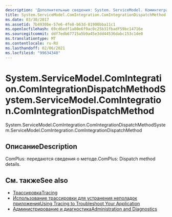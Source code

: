 ```yaml
---
description: 'Дополнительные сведения: System. ServiceModel. Коминтегратион. Коминтегратиондиспатчмесод'
title: System.ServiceModel.ComIntegration.ComIntegrationDispatchMethod
ms.date: 03/30/2017
ms.assetid: 7b4930be-57e6-4fe8-b63d-81900bba11c1
ms.openlocfilehash: 69cd6edf1a80e6f9ac0c25b31fbadf59bc14716e
ms.sourcegitcommit: ddf7edb67715a5b9a45e3dd44536dabc153c1de0
ms.translationtype: MT
ms.contentlocale: ru-RU
ms.lasthandoff: 02/06/2021
ms.locfileid: "99634340"
---
```

# <a name="systemservicemodelcomintegrationcomintegrationdispatchmethod"></a><span data-ttu-id="83e51-103">System.ServiceModel.ComIntegration.ComIntegrationDispatchMethod</span><span class="sxs-lookup"><span data-stu-id="83e51-103">System.ServiceModel.ComIntegration.ComIntegrationDispatchMethod</span></span>

<span data-ttu-id="83e51-104">System.ServiceModel.ComIntegration.ComIntegrationDispatchMethod</span><span class="sxs-lookup"><span data-stu-id="83e51-104">System.ServiceModel.ComIntegration.ComIntegrationDispatchMethod</span></span>  
  
## <a name="description"></a><span data-ttu-id="83e51-105">Описание</span><span class="sxs-lookup"><span data-stu-id="83e51-105">Description</span></span>  

 <span data-ttu-id="83e51-106">ComPlus: передаются сведения о методе.</span><span class="sxs-lookup"><span data-stu-id="83e51-106">ComPlus: Dispatch method details.</span></span>  
  
## <a name="see-also"></a><span data-ttu-id="83e51-107">См. также</span><span class="sxs-lookup"><span data-stu-id="83e51-107">See also</span></span>

- [<span data-ttu-id="83e51-108">Трассировка</span><span class="sxs-lookup"><span data-stu-id="83e51-108">Tracing</span></span>](index.md)
- [<span data-ttu-id="83e51-109">Использование трассировки для устранения неполадок приложения</span><span class="sxs-lookup"><span data-stu-id="83e51-109">Using Tracing to Troubleshoot Your Application</span></span>](using-tracing-to-troubleshoot-your-application.md)
- [<span data-ttu-id="83e51-110">Администрирование и диагностика</span><span class="sxs-lookup"><span data-stu-id="83e51-110">Administration and Diagnostics</span></span>](../index.md)
